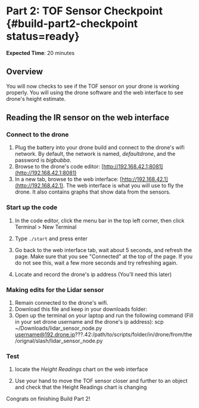 # Part 2: TOF Sensor Checkpoint {#build-part2-checkpoint status=ready}

**Expected Time**: 20 minutes

## Overview

You will now checks to see if the TOF sensor on your drone is working properly. You will using the drone software and the web interface to see drone's height estimate.


## Reading the IR sensor on the web interface

### Connect to the drone

1. Plug the battery into your drone build and connect to the drone's wifi network. By default, the network is named, *defaultdrone*, and the password is *bigbubba*.
2. Browse to the drone's code editor: [http://192.168.42.1:8081](http://192.168.42.1:8081)
3. In a new tab, browse to the web interface: [http://192.168.42.1](http://192.168.42.1). The web interface is what you will use to fly the drone. It also contains graphs that show data from the sensors.


### Start up the code

1. In the code editor, click the menu bar in the top left corner, then click Terminal > New Terminal

1. Type `./start` and press enter

1. Go back to the web interface tab, wait about 5 seconds, and refresh the page. Make sure that you see "Connected" at the top of the page. If you do not see this, wait a few more seconds and try refreshing again.
2. Locate and record the drone's ip address (You'll need this later)


### Making edits for the Lidar sensor
1. Remain connected to the drone's wifi.
2. Download this file and keep in your downloads folder: 
3. Open up the terminal on your laptop and run the following command (Fill in your set drone username and the drone's ip address):
    scp ~/Downloads/lidar_sensor_node.py username@192.drone.ip???.42:/path/to/scripts/folder/in/drone/from/the/orignal/slash/lidar_sensor_node.py


### Test

1. locate the *Height Readings* chart on the web interface

1. Use your hand to move the TOF sensor closer and further to an object and check that the Height Readings chart is changing



Congrats on finishing Build Part 2!
